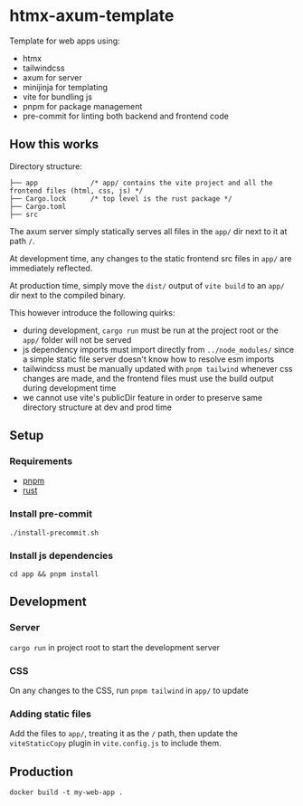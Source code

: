 # htmx-axum-template

Template for web apps using:
- htmx
- tailwindcss
- axum for server
- minijinja for templating
- vite for bundling js
- pnpm for package management
- pre-commit for linting both backend and frontend code

## How this works

Directory structure:

```
├── app             /* app/ contains the vite project and all the frontend files (html, css, js) */
├── Cargo.lock      /* top level is the rust package */
├── Cargo.toml
├── src
```

The axum server simply statically serves all files in the `app/` dir next to it at path `/`.

At development time, any changes to the static frontend src files in `app/` are immediately reflected.

At production time, simply move the `dist/` output of `vite build` to an `app/` dir next to the compiled binary.

This however introduce the following quirks:
- during development, `cargo run` must be run at the project root or the `app/` folder will not be served
- js dependency imports must import directly from `../node_modules/` since a simple static file server doesn't know how to resolve esm imports
- tailwindcss must be manually updated with `pnpm tailwind` whenever css changes are made, and the frontend files must use the build output during development time
- we cannot use vite's publicDir feature in order to preserve same directory structure at dev and prod time

## Setup

### Requirements

- [pnpm](https://pnpm.io/installation)
- [rust](https://www.rust-lang.org/tools/install)

### Install pre-commit

`./install-precommit.sh`

### Install js dependencies

`cd app && pnpm install`

## Development

### Server

`cargo run` in project root to start the development server

### CSS

On any changes to the CSS, run `pnpm tailwind` in `app/` to update

### Adding static files

Add the files to `app/`, treating it as the `/` path, then update the `viteStaticCopy` plugin in `vite.config.js` to include them.

## Production

`docker build -t my-web-app .`
